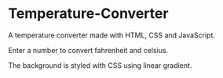 # Temperature-Converter

A temperature converter made with HTML, CSS and JavaScript.

Enter a number to convert fahrenheit and celsius. 

The background is styled with CSS using linear gradient.
